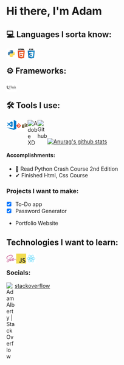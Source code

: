 # Hi there, I'm Adam

## 💻 Languages I sorta know:

<img align="left" alt="Python" width="26px" src="https://raw.githubusercontent.com/github/explore/80688e429a7d4ef2fca1e82350fe8e3517d3494d/topics/python/python.png">

<img align="left" alt="HTML" width="26px" src="https://raw.githubusercontent.com/github/explore/80688e429a7d4ef2fca1e82350fe8e3517d3494d/topics/html/html.png">


<img align="left" alt="CSS" width="26px" src="https://raw.githubusercontent.com/github/explore/80688e429a7d4ef2fca1e82350fe8e3517d3494d/topics/css/css.png">

<br>

## ⚙ Frameworks:

<img align="left" alt="Flask" width="26px" src="https://raw.githubusercontent.com/github/explore/80688e429a7d4ef2fca1e82350fe8e3517d3494d/topics/flask/flask.png">

<br>

## 🛠 Tools I use:

<img align="left" alt="Visual Studio Code" width="26px" src="https://raw.githubusercontent.com/github/explore/80688e429a7d4ef2fca1e82350fe8e3517d3494d/topics/visual-studio-code/visual-studio-code.png">

<img align="left" alt="Git" width="30px" src="https://raw.githubusercontent.com/github/explore/80688e429a7d4ef2fca1e82350fe8e3517d3494d/topics/git/git.png">

<img align="left" alt="Adobe XD" width="26px" src="https://cdn.jsdelivr.net/npm/simple-icons@v3/icons/adobexd.svg">

<img align="left" alt="Github" width="26px" src="https://cdn.jsdelivr.net/npm/simple-icons@v3/icons/github.svg">


<br>
<br>

[![Anurag's github stats](https://github-readme-stats.vercel.app/api?username=adamalberty)](https://github.com/anuraghazra/github-readme-stats)

#### Accomplishments:
- 📙 Read Python Crash Course 2nd Edition
- ✔ Finished Html, Css Course


### Projects I want to make: 
- [X] To-Do app
- [X] Password Generator
- Portfolio Website

## Technologies I want to learn:
<img align="left" alt="Sass" width="26px" src="https://raw.githubusercontent.com/github/explore/80688e429a7d4ef2fca1e82350fe8e3517d3494d/topics/sass/sass.png">

<img align="left" alt="JavaScript" width="26px" src="https://raw.githubusercontent.com/github/explore/80688e429a7d4ef2fca1e82350fe8e3517d3494d/topics/javascript/javascript.png">

<img align="left" alt="React" width="26px" src="https://raw.githubusercontent.com/github/explore/80688e429a7d4ef2fca1e82350fe8e3517d3494d/topics/react/react.png">

<br>

### Socials:

<img align="left" target="_blank" alt="Adam Alberty | StackOverflow" width="22px" src="https://cdn.jsdelivr.net/npm/simple-icons@v3/icons/stackoverflow.svg"> [stackoverflow]

[stackoverflow]: https://stackoverflow.com/users/13814542/adam-alberty
